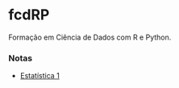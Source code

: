 # fcdRP

Formação em Ciência de Dados com R e Python.

### Notas
- <a href="Estatística I.md">Estatística 1</a>